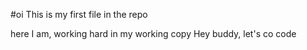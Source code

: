 #oi
This is my first file in the repo

here I am, working hard in my working copy
Hey buddy, let's co code
